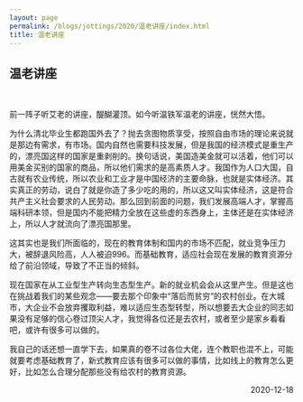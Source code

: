 ```yaml
---
layout: page
permalink: /blogs/jottings/2020/温老讲座/index.html
title: 温老讲座
---
```


## 温老讲座
<br>

前一阵子听艾老的讲座，醍醐灌顶。如今听温铁军温老的讲座，恍然大悟。

为什么清北毕业生都跑国外去了？抛去贪图物质享受，按照自由市场的理论来说就是那边有需求，有市场。国内自然也需要科技发展，但是我国的经济模式是重生产的，漂亮国这样的国家是重剥削的。换句话说，美国造美金就可以活着，他们可以用美金买别的国家的商品，所以他们需求的是高素质人才。我国作为人口大国，自古就有农业传统，所以农业和工业才是中国经济的主要命脉，也就是实体经济。其实真正的劳动，说白了就是你造了多少吃的用的，所以这又叫实体经济，这是符合共产主义社会要求的人民劳动。那么回到前面的问题，我们发展高端人才，掌握高端科研本领，但是国内不能把精力全放在这些虚的东西身上，主体还是在实体经济上，所以人才就流向了漂亮国那里。

这其实也是我们所面临的，现在的教育体制和国内的市场不匹配，就业竞争压力大，被辞退风险高，人人被迫996。而基础教育，适应社会现在发展的教育资源分给了前沿领域，导致了不正当的倾斜。

现在国家在从工业型生产转向生态型生产。新的就业机会会从这里产生。但是这也在挑战着我们的某些观念——要去那个印象中“落后而贫穷”的农村创业。在大城市，大企业不会放弃攫取利益，难以适应生态型转型，所以想要去大企业的同志如果没有足够的信心卷过顶尖人才，我觉得各位还是去农村，或者至少是家乡看看吧，或许有很多可以做的。

我自己的话还想一直学下去，如果真的卷不过各位大佬，连个教职也混不上，可能就要考虑基础教育了，新式教育应该有很多可以做的事情，比如线上的教育怎么更好，比如怎么合理分配那些没有给农村的教育资源。

<p align="right">2020-12-18</p>
